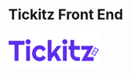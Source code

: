 # Tickitz Front End

![Tickitz Logo](https://github.com/yongkisatrias/tickitz-fe/blob/master/public/image/Tickitz%20assets/Tickitz-logo.png)
